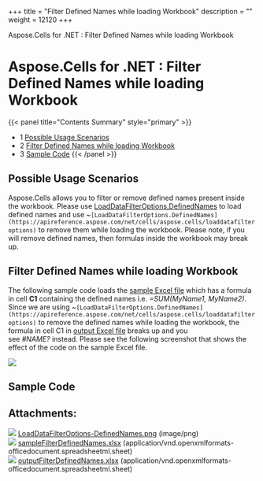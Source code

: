 +++
title = "Filter Defined Names while loading Workbook" 
description = "" 
weight = 12120 
+++

Aspose.Cells for .NET : Filter Defined Names while loading Workbook  

# Aspose.Cells for .NET : Filter Defined Names while loading Workbook


{{< panel title="Contents Summary" style="primary" >}}
*   1 [Possible Usage Scenarios](#FilterDefinedNameswhileloadingWorkbook-PossibleUsageScenarios)
*   2 [Filter Defined Names while loading Workbook](#FilterDefinedNameswhileloadingWorkbook-FilterDefinedNameswhileloadingWorkbook)
*   3 [Sample Code](#FilterDefinedNameswhileloadingWorkbook-SampleCode)
{{< /panel >}}
 

## Possible Usage Scenarios

Aspose.Cells allows you to filter or remove defined names present inside the workbook. Please use [LoadDataFilterOptions.DefinedNames](https://apireference.aspose.com/net/cells/aspose.cells/loaddatafilteroptions) to load defined names and use ~`[LoadDataFilterOptions.DefinedNames](https://apireference.aspose.com/net/cells/aspose.cells/loaddatafilteroptions)` to remove them while loading the workbook. Please note, if you will remove defined names, then formulas inside the workbook may break up. 

## Filter Defined Names while loading Workbook

The following sample code loads the [sample Excel file](https://docs2.aspose.com/cells/net/attachments/61542294/61767860.xlsx) which has a formula in cell **C1** containing the defined names i.e. *\=SUM(MyName1, MyName2)*. Since we are using ~`[LoadDataFilterOptions.DefinedNames](https://apireference.aspose.com/net/cells/aspose.cells/loaddatafilteroptions)` to remove the defined names while loading the workbook, the formula in cell C1 in [output Excel file](https://docs2.aspose.com/cells/net/attachments/61542294/61767861.xlsx) breaks up and you see *#NAME?* instead. Please see the following screenshot that shows the effect of the code on the sample Excel file.

![](https://docs2.aspose.com/cells/net/attachments/61542294/61767858.png)  

## Sample Code

## Attachments:

![](https://docs2.aspose.com/cells/net/images/icons/bullet_blue.gif) [LoadDataFilterOptions-DefinedNames.png](https://docs2.aspose.com/cells/net/attachments/61542294/61767858.png) (image/png)  
![](https://docs2.aspose.com/cells/net/images/icons/bullet_blue.gif) [sampleFilterDefinedNames.xlsx](https://docs2.aspose.com/cells/net/attachments/61542294/61767860.xlsx) (application/vnd.openxmlformats-officedocument.spreadsheetml.sheet)  
![](https://docs2.aspose.com/cells/net/images/icons/bullet_blue.gif) [outputFilterDefinedNames.xlsx](https://docs2.aspose.com/cells/net/attachments/61542294/61767861.xlsx) (application/vnd.openxmlformats-officedocument.spreadsheetml.sheet)  

